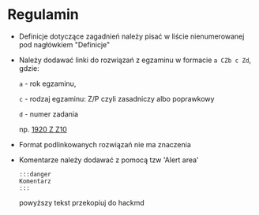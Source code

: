 # Regulamin
* Definicje dotyczące zagadnień należy pisać w liście nienumerowanej pod nagłówkiem "Definicje"
* Należy dodawać linki do rozwiązań z egzaminu w formacie `a CZb c Zd`, 
gdzie:

  `a` - rok egzaminu, 

  `c` - rodzaj egzaminu: Z/P czyli zasadniczy albo poprawkowy
  
  `d` - numer zadania

  np. [1920 Z Z10]()
  
* Format podlinkowanych rozwiązań nie ma znaczenia
* Komentarze należy dodawać z pomocą tzw 'Alert area' 

  ```
  :::danger
  Komentarz
  :::
  ```
  powyższy tekst przekopiuj do hackmd 
